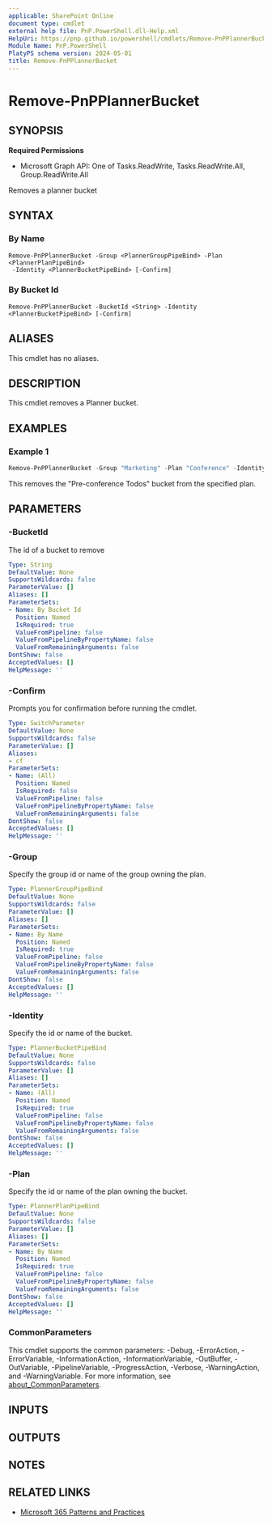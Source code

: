 ```yaml
---
applicable: SharePoint Online
document type: cmdlet
external help file: PnP.PowerShell.dll-Help.xml
HelpUri: https://pnp.github.io/powershell/cmdlets/Remove-PnPPlannerBucket.html
Module Name: PnP.PowerShell
PlatyPS schema version: 2024-05-01
title: Remove-PnPPlannerBucket
---
```


# Remove-PnPPlannerBucket

## SYNOPSIS

**Required Permissions**

  * Microsoft Graph API: One of Tasks.ReadWrite, Tasks.ReadWrite.All, Group.ReadWrite.All

Removes a planner bucket

## SYNTAX

### By Name

```
Remove-PnPPlannerBucket -Group <PlannerGroupPipeBind> -Plan <PlannerPlanPipeBind>
 -Identity <PlannerBucketPipeBind> [-Confirm]
```

### By Bucket Id

```
Remove-PnPPlannerBucket -BucketId <String> -Identity <PlannerBucketPipeBind> [-Confirm]
```

## ALIASES

This cmdlet has no aliases.

## DESCRIPTION

This cmdlet removes a Planner bucket.

## EXAMPLES

### Example 1

```powershell
Remove-PnPPlannerBucket -Group "Marketing" -Plan "Conference" -Identity "Pre-conference Todos"
```

This removes the "Pre-conference Todos" bucket from the specified plan.

## PARAMETERS

### -BucketId

The id of a bucket to remove

```yaml
Type: String
DefaultValue: None
SupportsWildcards: false
ParameterValue: []
Aliases: []
ParameterSets:
- Name: By Bucket Id
  Position: Named
  IsRequired: true
  ValueFromPipeline: false
  ValueFromPipelineByPropertyName: false
  ValueFromRemainingArguments: false
DontShow: false
AcceptedValues: []
HelpMessage: ''
```

### -Confirm

Prompts you for confirmation before running the cmdlet.

```yaml
Type: SwitchParameter
DefaultValue: None
SupportsWildcards: false
ParameterValue: []
Aliases:
- cf
ParameterSets:
- Name: (All)
  Position: Named
  IsRequired: false
  ValueFromPipeline: false
  ValueFromPipelineByPropertyName: false
  ValueFromRemainingArguments: false
DontShow: false
AcceptedValues: []
HelpMessage: ''
```

### -Group

Specify the group id or name of the group owning the plan.

```yaml
Type: PlannerGroupPipeBind
DefaultValue: None
SupportsWildcards: false
ParameterValue: []
Aliases: []
ParameterSets:
- Name: By Name
  Position: Named
  IsRequired: true
  ValueFromPipeline: false
  ValueFromPipelineByPropertyName: false
  ValueFromRemainingArguments: false
DontShow: false
AcceptedValues: []
HelpMessage: ''
```

### -Identity

Specify the id or name of the bucket.

```yaml
Type: PlannerBucketPipeBind
DefaultValue: None
SupportsWildcards: false
ParameterValue: []
Aliases: []
ParameterSets:
- Name: (All)
  Position: Named
  IsRequired: true
  ValueFromPipeline: false
  ValueFromPipelineByPropertyName: false
  ValueFromRemainingArguments: false
DontShow: false
AcceptedValues: []
HelpMessage: ''
```

### -Plan

Specify the id or name of the plan owning the bucket.

```yaml
Type: PlannerPlanPipeBind
DefaultValue: None
SupportsWildcards: false
ParameterValue: []
Aliases: []
ParameterSets:
- Name: By Name
  Position: Named
  IsRequired: true
  ValueFromPipeline: false
  ValueFromPipelineByPropertyName: false
  ValueFromRemainingArguments: false
DontShow: false
AcceptedValues: []
HelpMessage: ''
```

### CommonParameters

This cmdlet supports the common parameters: -Debug, -ErrorAction, -ErrorVariable,
-InformationAction, -InformationVariable, -OutBuffer, -OutVariable, -PipelineVariable,
-ProgressAction, -Verbose, -WarningAction, and -WarningVariable. For more information, see
[about_CommonParameters](https://go.microsoft.com/fwlink/?LinkID=113216).

## INPUTS

## OUTPUTS

## NOTES

## RELATED LINKS

- [Microsoft 365 Patterns and Practices](https://aka.ms/m365pnp)
